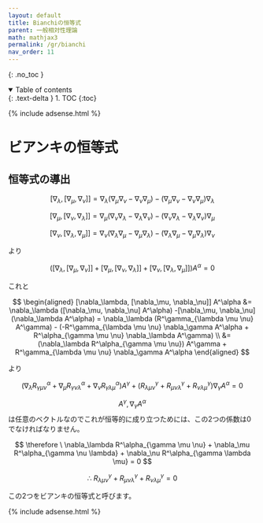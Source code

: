 ```yaml
---
layout: default
title: Bianchiの恒等式
parent: 一般相対性理論
math: mathjax3
permalink: /gr/bianchi
nav_order: 11
---
```


{: .no_toc }

<details open markdown="block">
  <summary>
    Table of contents
  </summary>
  {: .text-delta }
1. TOC
{:toc}
</details>

{% include adsense.html %}

# ビアンキの恒等式

## 恒等式の導出

$$
[\nabla_\lambda, [\nabla_\mu, \nabla_\nu]] 
= \nabla_\lambda(\nabla_\mu \nabla_\nu - \nabla_\nu \nabla_\mu) - (\nabla_\mu \nabla_\nu - \nabla_\nu \nabla_\mu) \nabla_\lambda
$$

$$
[\nabla_\mu, [\nabla_\nu, \nabla_\lambda]] 
= \nabla_\mu(\nabla_\nu \nabla_\lambda - \nabla_\lambda \nabla_\nu) - (\nabla_\nu \nabla_\lambda - \nabla_\lambda \nabla_\nu) \nabla_\mu
$$

$$
[\nabla_\nu, [\nabla_\lambda, \nabla_\mu]] 
= \nabla_\nu(\nabla_\lambda \nabla_\mu - \nabla_\mu \nabla_\lambda) - (\nabla_\lambda \nabla_\mu - \nabla_\mu \nabla_\lambda) \nabla_\nu
$$

より

$$
([\nabla_\lambda, [\nabla_\mu, \nabla_\nu]]+[\nabla_\mu, [\nabla_\nu, \nabla_\lambda]] + [\nabla_\nu, [\nabla_\lambda, \nabla_\mu]]) A^\alpha = 0
$$

これと

$$
\begin{aligned}
[\nabla_\lambda, [\nabla_\mu, \nabla_\nu]] A^\alpha 
&= \nabla_\lambda ([\nabla_\mu, \nabla_\nu] A^\alpha) -[\nabla_\mu, \nabla_\nu] (\nabla_\lambda A^\alpha) 
=  \nabla_\lambda (R^\gamma_{\lambda \mu \nu} A^\gamma) - (-R^\gamma_{\lambda \mu \nu} \nabla_\gamma A^\alpha + R^\alpha_{\gamma \mu \nu} \nabla_\lambda A^\gamma) \\
&= (\nabla_\lambda R^\alpha_{\gamma \mu \nu}) A^\gamma + R^\gamma_{\lambda \mu \nu} \nabla_\gamma A^\alpha
\end{aligned}
$$

より

$$
(\nabla_\lambda R^\alpha_{\gamma \mu \nu} + \nabla_\mu R^\alpha_{\gamma \nu \lambda} + \nabla_\nu R^\alpha_{\gamma \lambda \mu}) A^\gamma + (R^\gamma_{\lambda \mu \nu} + R^\gamma_{\mu \nu \lambda} + R^\gamma_{\nu \lambda \mu}) \nabla_\gamma A^\alpha 
= 0
$$

$$A^\gamma, \nabla_\gamma A^\alpha$$は任意のベクトルなのでこれが恒等的に成り立つためには、この2つの係数は0でなければなりません。

$$
\therefore \ \nabla_\lambda R^\alpha_{\gamma \mu \nu} + \nabla_\mu R^\alpha_{\gamma \nu \lambda} + \nabla_\nu R^\alpha_{\gamma \lambda \mu} = 0
$$

$$
\therefore \ R^\gamma_{\lambda \mu \nu} + R^\gamma_{\mu \nu \lambda} + R^\gamma_{\nu \lambda \mu} = 0
$$

この2つをビアンキの恒等式と呼びます。

{% include adsense.html %}